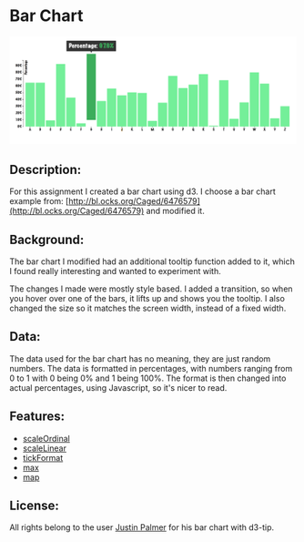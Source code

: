 # Bar Chart

![Bar chart](preview.png)

## Description:
For this assignment I created a bar chart using d3. I choose a bar chart example from: [http://bl.ocks.org/Caged/6476579](http://bl.ocks.org/Caged/6476579) and modified it.

## Background:
The bar chart I modified had an additional tooltip function added to it, which I found really interesting and wanted to experiment with.

The changes I made were mostly style based. I added a transition, so when you hover over one of the bars, it lifts up and shows you the tooltip.
I also changed the size so it matches the screen width, instead of a fixed width.

## Data:
The data used for the bar chart has no meaning, they are just random numbers. The data is formatted in percentages, with numbers ranging from 0 to 1 with 0 being 0% and 1 being 100%. The format is then changed into actual percentages, using Javascript, so it's nicer to read.

## Features:

* [scaleOrdinal](https://github.com/d3/d3-scale/blob/master/README.md#scaleOrdinal)
* [scaleLinear](https://github.com/d3/d3-scale/blob/master/README.md#scaleLinear)
* [tickFormat](https://github.com/d3/d3-axis/blob/master/README.md#axis_tickFormat)
* [max](https://github.com/d3/d3-array/blob/master/README.md#max)
* [map](https://github.com/d3/d3-collection/blob/master/README.md#map)

## License:
All rights belong to the user [Justin Palmer](https://bl.ocks.org/Caged) for his bar chart with d3-tip.